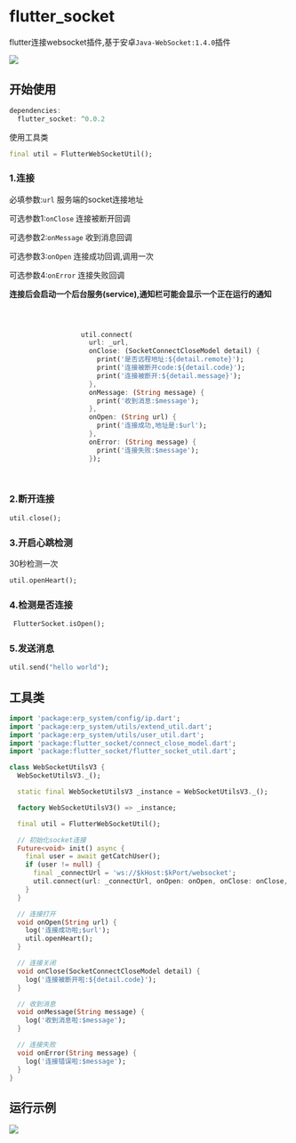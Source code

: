 # flutter_socket

flutter连接websocket插件,基于安卓`Java-WebSocket:1.4.0`插件

[![](https://badgen.net/pub/v/flutter_socket)](https://pub.dev/packages/flutter_socket)

## 开始使用

```dart
dependencies:
  flutter_socket: ^0.0.2
```


使用工具类
```dart
final util = FlutterWebSocketUtil();
```

### 1.连接


必填参数:`url` 服务端的socket连接地址

可选参数1:`onClose` 连接被断开回调

可选参数2:`onMessage` 收到消息回调

可选参数3:`onOpen` 连接成功回调,调用一次

可选参数4:`onError` 连接失败回调


**连接后会启动一个后台服务(service),通知栏可能会显示一个正在运行的通知**
```dart


  
                  util.connect(
                    url: _url,
                    onClose: (SocketConnectCloseModel detail) {
                      print('是否远程地址:${detail.remote}');
                      print('连接被断开code:${detail.code}');
                      print('连接被断开:${detail.message}');
                    },
                    onMessage: (String message) {
                      print('收到消息:$message');
                    },
                    onOpen: (String url) {
                      print('连接成功,地址是:$url');
                    },
                    onError: (String message) {
                      print('连接失败:$message');
                    });

  
```

### 2.断开连接

```dart
util.close();
```

### 3.开启心跳检测

30秒检测一次
```dart
util.openHeart();
```

### 4.检测是否连接
``` dart
 FlutterSocket.isOpen();
```

### 5.发送消息
```dart
util.send("hello world");
```

## 工具类
```dart
import 'package:erp_system/config/ip.dart';
import 'package:erp_system/utils/extend_util.dart';
import 'package:erp_system/utils/user_util.dart';
import 'package:flutter_socket/connect_close_model.dart';
import 'package:flutter_socket/flutter_socket_util.dart';

class WebSocketUtilsV3 {
  WebSocketUtilsV3._();

  static final WebSocketUtilsV3 _instance = WebSocketUtilsV3._();

  factory WebSocketUtilsV3() => _instance;

  final util = FlutterWebSocketUtil();

  // 初始化socket连接
  Future<void> init() async {
    final user = await getCatchUser();
    if (user != null) {
      final _connectUrl = 'ws://$kHost:$kPort/websocket';
      util.connect(url: _connectUrl, onOpen: onOpen, onClose: onClose, onMessage: onMessage, onError: onError);
    }
  }

  // 连接打开
  void onOpen(String url) {
    log('连接成功啦;$url');
    util.openHeart();
  }

  // 连接关闭
  void onClose(SocketConnectCloseModel detail) {
    log('连接被断开啦:${detail.code}');
  }

  // 收到消息
  void onMessage(String message) {
    log('收到消息啦:$message');
  }

  // 连接失败
  void onError(String message) {
    log('连接错误啦:$message');
  }
}

```

## 运行示例
![](https://static.saintic.com/picbed/huang/2021/01/28/1611804968070.png)
